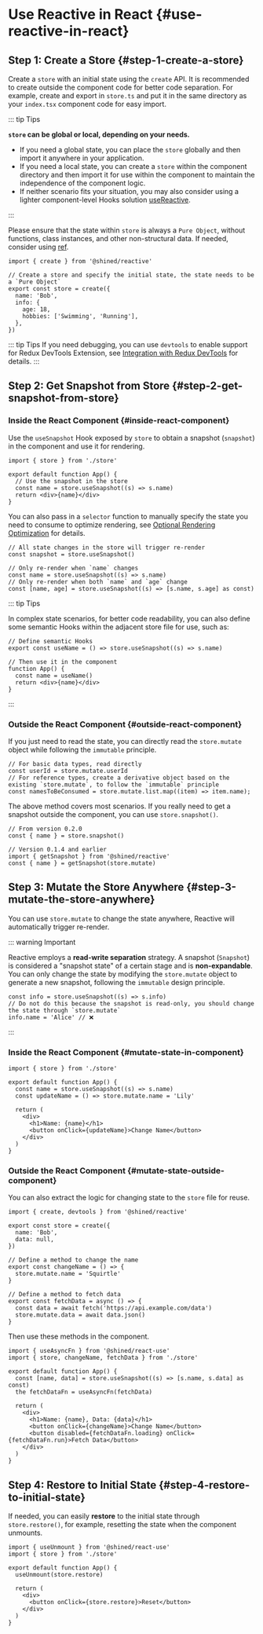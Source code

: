 # Use Reactive in React {#use-reactive-in-react}

## Step 1: Create a Store {#step-1-create-a-store}

Create a `store` with an initial state using the `create` API. It is recommended to create outside the component code for better code separation. For example, create and export in `store.ts` and put it in the same directory as your `index.tsx` component code for easy import.

::: tip Tips

**`store` can be global or local, depending on your needs.**

- If you need a global state, you can place the `store` globally and then import it anywhere in your application.
- If you need a local state, you can create a `store` within the component directory and then import it for use within the component to maintain the independence of the component logic.
- If neither scenario fits your situation, you may also consider using a lighter component-level Hooks solution [useReactive](/reference/basic/use-reactive).

:::

Please ensure that the state within `store` is always a `Pure Object`, without functions, class instances, and other non-structural data. If needed, consider using [ref](/reference/advanced/ref).

```tsx title="store.ts"
import { create } from '@shined/reactive'

// Create a store and specify the initial state, the state needs to be a `Pure Object`
export const store = create({
  name: 'Bob',
  info: {
    age: 18,
    hobbies: ['Swimming', 'Running'],
  },
})
```

::: tip Tips
If you need debugging, you can use `devtools` to enable support for Redux DevTools Extension, see [Integration with Redux DevTools](/guide/integrations/redux-devtools) for details.
:::

## Step 2: Get Snapshot from Store {#step-2-get-snapshot-from-store}

### Inside the React Component {#inside-react-component}

Use the `useSnapshot` Hook exposed by `store` to obtain a snapshot (`snapshot`) in the component and use it for rendering.

```tsx title="app.ts"
import { store } from './store'

export default function App() {
  // Use the snapshot in the store
  const name = store.useSnapshot((s) => s.name)
  return <div>{name}</div>
}
```

You can also pass in a `selector` function to manually specify the state you need to consume to optimize rendering, see [Optional Rendering Optimization](/guide/introduction#optional-render-optimization) for details.

```tsx
// All state changes in the store will trigger re-render
const snapshot = store.useSnapshot()

// Only re-render when `name` changes
const name = store.useSnapshot((s) => s.name)
// Only re-render when both `name` and `age` change
const [name, age] = store.useSnapshot((s) => [s.name, s.age] as const)
```

::: tip Tips

In complex state scenarios, for better code readability, you can also define some semantic Hooks within the adjacent store file for use, such as:

```tsx title="store.ts"
// Define semantic Hooks
export const useName = () => store.useSnapshot((s) => s.name)

// Then use it in the component
function App() {
  const name = useName()
  return <div>{name}</div>
}
```

:::

### Outside the React Component {#outside-react-component}

If you just need to read the state, you can directly read the `store.mutate` object while following the `immutable` principle.

```tsx
// For basic data types, read directly
const userId = store.mutate.userId
// For reference types, create a derivative object based on the existing `store.mutate`, to follow the `immutable` principle
const namesToBeConsumed = store.mutate.list.map((item) => item.name);
```

The above method covers most scenarios. If you really need to get a snapshot outside the component, you can use `store.snapshot()`.

```tsx
// From version 0.2.0
const { name } = store.snapshot()

// Version 0.1.4 and earlier
import { getSnapshot } from '@shined/reactive'
const { name } = getSnapshot(store.mutate)
```

## Step 3: Mutate the Store Anywhere {#step-3-mutate-the-store-anywhere}

You can use `store.mutate` to change the state anywhere, Reactive will automatically trigger re-render.

::: warning Important

Reactive employs a **read-write separation** strategy. A snapshot (`Snapshot`) is considered a "snapshot state" of a certain stage and is **non-expandable**. You can only change the state by modifying the `store.mutate` object to generate a new snapshot, following the `immutable` design principle.

```tsx
const info = store.useSnapshot((s) => s.info)
// Do not do this because the snapshot is read-only, you should change the state through `store.mutate`
info.name = 'Alice' // ❌
```
:::

### Inside the React Component {#mutate-state-in-component}

```tsx 
import { store } from './store'

export default function App() {
  const name = store.useSnapshot((s) => s.name)
  const updateName = () => store.mutate.name = 'Lily'

  return (
    <div>
      <h1>Name: {name}</h1>
      <button onClick={updateName}>Change Name</button>
    </div>
  )
}

```

### Outside the React Component {#mutate-state-outside-component}

You can also extract the logic for changing state to the `store` file for reuse.

```tsx title="store.ts"
import { create, devtools } from '@shined/reactive'

export const store = create({
  name: 'Bob',
  data: null,
})

// Define a method to change the name
export const changeName = () => {
  store.mutate.name = 'Squirtle'
}

// Define a method to fetch data
export const fetchData = async () => {
  const data = await fetch('https://api.example.com/data')
  store.mutate.data = await data.json()
}
```

Then use these methods in the component.

```tsx title="app.ts"
import { useAsyncFn } from '@shined/react-use'
import { store, changeName, fetchData } from './store'

export default function App() {
  const [name, data] = store.useSnapshot((s) => [s.name, s.data] as const)
  the fetchDataFn = useAsyncFn(fetchData)

  return (
    <div>
      <h1>Name: {name}, Data: {data}</h1>
      <button onClick={changeName}>Change Name</button>
      <button disabled={fetchDataFn.loading} onClick={fetchDataFn.run}>Fetch Data</button>
    </div>
  )
}
```

## Step 4: Restore to Initial State {#step-4-restore-to-initial-state}

If needed, you can easily **restore** to the initial state through `store.restore()`, for example, resetting the state when the component unmounts.

```tsx
import { useUnmount } from '@shined/react-use'
import { store } from './store'

export default function App() {
  useUnmount(store.restore)

  return (
    <div>
      <button onClick={store.restore}>Reset</button>
    </div>
  )
}
```
